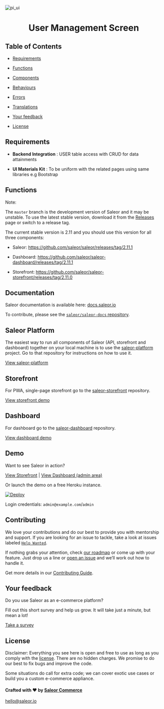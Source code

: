 ![pi_ui](https://user-images.githubusercontent.com/43369148/150193017-54a57e44-64b6-4020-b832-4f344239eedb.png)


<div  align="center">

<h1>User Management Screen</h1>

</div>  

## Table of Contents

- [Requirements](#requirements)

- [Functions](#functions)

- [Components](#components)

- [Behaviours](#behaviours)

- [Errors](#errors)

- [Translations](#translations)

- [Your feedback](#your-feedback)

- [License](#license)


## Requirements

-  **Backend Integration** : USER table access with CRUD for data attainments

-  **UI Materials Kit** : To be uniform with the related pages using same libraries e.g Bootstrap

## Functions


Note:

The `master` branch is the development version of Saleor and it may be unstable. To use the latest stable version, download it from the [Releases](https://github.com/saleor/saleor/releases/) page or switch to a release tag.

  

The current stable version is 2.11 and you should use this version for all three components:

  

- Saleor: https://github.com/saleor/saleor/releases/tag/2.11.1

- Dashboard: https://github.com/saleor/saleor-dashboard/releases/tag/2.11.1

- Storefront: https://github.com/saleor/saleor-storefront/releases/tag/2.11.0

  

## Documentation

  

Saleor documentation is available here: [docs.saleor.io](https://docs.saleor.io)

  

To contribute, please see the [`saleor/saleor-docs` repository](https://github.com/saleor/saleor-docs/).

  

## Saleor Platform

  

The easiest way to run all components of Saleor (API, storefront and dashboard) together on your local machine is to use the [saleor-platform](https://github.com/saleor/saleor-platform) project. Go to that repository for instructions on how to use it.

  

[View saleor-platform](https://github.com/saleor/saleor-platform)

  

## Storefront

  

For PWA, single-page storefront go to the [saleor-storefront](https://github.com/saleor/saleor-storefront) repository.

  

[View storefront demo](https://demo.saleor.io/)

  

## Dashboard

  

For dashboard go to the [saleor-dashboard](https://github.com/saleor/saleor-dashboard) repository.

  

[View dashboard demo](https://demo.saleor.io/dashboard/)

  

## Demo

  

Want to see Saleor in action?

  

[View Storefront](https://demo.saleor.io/) | [View Dashboard (admin area)](https://demo.saleor.io/dashboard/)

  

Or launch the demo on a free Heroku instance.

  

[![Deploy](https://www.herokucdn.com/deploy/button.svg)](https://heroku.com/deploy)

  

Login credentials: `admin@example.com`/`admin`

  

## Contributing

  

We love your contributions and do our best to provide you with mentorship and support. If you are looking for an issue to tackle, take a look at issues labeled [`Help Wanted`](https://github.com/saleor/saleor/issues?q=is%3Aopen+is%3Aissue+label%3A%22help+wanted%22).

  

If nothing grabs your attention, check [our roadmap](https://github.com/saleor/saleor/projects/12) or come up with your feature. Just drop us a line or [open an issue](https://github.com/saleor/saleor/issues/new) and we’ll work out how to handle it.

  

Get more details in our [Contributing Guide](https://docs.saleor.io/docs/developer/community/contributing).

  

## Your feedback

  

Do you use Saleor as an e-commerce platform?

Fill out this short survey and help us grow. It will take just a minute, but mean a lot!

  

[Take a survey](https://mirumee.typeform.com/to/sOIJbJ)

  

## License

  

Disclaimer: Everything you see here is open and free to use as long as you comply with the [license](https://github.com/saleor/saleor/blob/master/LICENSE). There are no hidden charges. We promise to do our best to fix bugs and improve the code.

  

Some situations do call for extra code; we can cover exotic use cases or build you a custom e-commerce appliance.

  

#### Crafted with ❤️ by [Saleor Commerce](https://saleor.io)

  

hello@saleor.io
